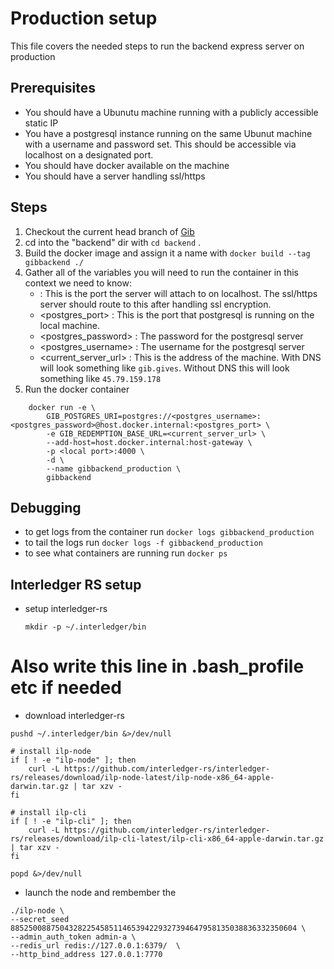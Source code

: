 # Production setup

This file covers the needed steps to run the backend express server on production

## Prerequisites

- You should have a Ubunutu machine running with a publicly accessible static IP
- You have a postgresql instance running on the same Ubunut machine with a username and password
  set. This should be accessible via localhost on a designated port.
- You should have docker available on the machine
- You should have a server handling ssl/https

## Steps

1. Checkout the current head branch of [Gib](https://github.com/aStarDigital/Gib)
2. cd into the "backend" dir with ```cd backend``` . 
3. Build the docker image and assign it a name with ```docker build --tag gibbackend ./```
4. Gather all of the variables you will need to run the container
    in this context we need to know:
    - <local port> : This is the port the server will attach to on localhost. The ssl/https server
        should route to this <local port> after handling ssl encryption.
    - <postgres_port> : This is the port that postgresql is running on the local machine.
    - <postgres_password> : The password for the postgresql server
    - <postgres_username> : The username for the postgresql server
    - <current_server_url> : This is the address of the machine. With DNS will look something like 
      ```gib.gives```. Without DNS this will look something like ```45.79.159.178```
5. Run the docker container
```
    docker run -e \
        GIB_POSTGRES_URI=postgres://<postgres_username>:<postgres_password>@host.docker.internal:<postgres_port> \
        -e GIB_REDEMPTION_BASE_URL=<current_server_url> \
        --add-host=host.docker.internal:host-gateway \
        -p <local port>:4000 \
        -d \
        --name gibbackend_production \
        gibbackend
```

## Debugging
- to get logs from the container run ```docker logs gibbackend_production```
- to tail the logs run ```docker logs -f gibbackend_production ```
- to see what containers are running run ```docker ps```

## Interledger RS setup

- setup interledger-rs
    ```
    mkdir -p ~/.interledger/bin

# Also write this line in .bash_profile etc if needed
- download interledger-rs

```
pushd ~/.interledger/bin &>/dev/null

# install ilp-node
if [ ! -e "ilp-node" ]; then
    curl -L https://github.com/interledger-rs/interledger-rs/releases/download/ilp-node-latest/ilp-node-x86_64-apple-darwin.tar.gz | tar xzv -
fi

# install ilp-cli
if [ ! -e "ilp-cli" ]; then
    curl -L https://github.com/interledger-rs/interledger-rs/releases/download/ilp-cli-latest/ilp-cli-x86_64-apple-darwin.tar.gz | tar xzv -
fi

popd &>/dev/null

```

- launch the node and rembember the <auth token>
```
./ilp-node \
--secret_seed 8852500887504328225458511465394229327394647958135038836332350604 \
--admin_auth_token admin-a \
--redis_url redis://127.0.0.1:6379/  \
--http_bind_address 127.0.0.1:7770
```

